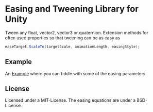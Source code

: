 # Easing and Tweening Library for Unity

Tween any float, vector2, vector3 or quaternion. Extension methods for often used properties so that tweening can be as easy as 
```cs
easeTarget.ScaleTo(targetScale, animationLength, easingStyle);
```
## Example
An [Example](https://alchem.itch.io/unity-easing) where you can fiddle with some of the easing parameters.

## License
Licensed under a MIT-License. The easing equations are under a BSD-License.
